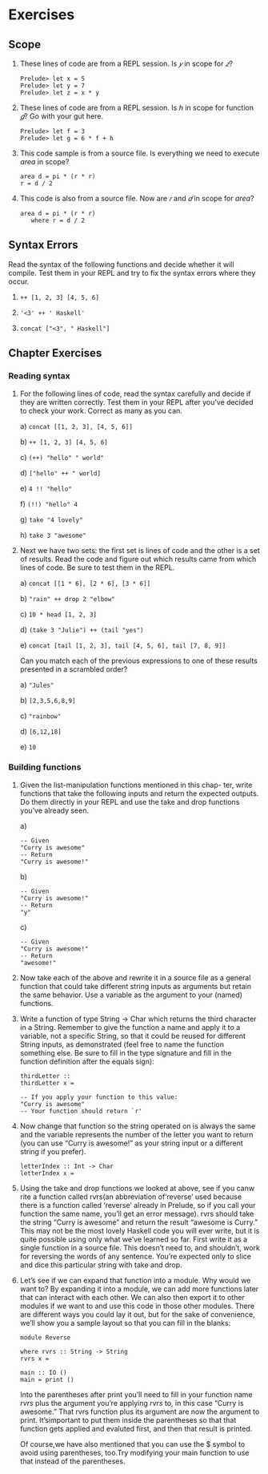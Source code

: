 # Exercises

## Scope
1. These lines of code are from a REPL session. Is _𝑦_ in scope for _𝑧_?

   ```
   Prelude> let x = 5
   Prelude> let y = 7
   Prelude> let z = x * y
   ```

2. These lines of code are from a REPL session. Is _h_ in scope for function _𝑔_? Go with your gut here.

   ```
   Prelude> let f = 3
   Prelude> let g = 6 * f + h
   ```

3. This code sample is from a source file. Is everything we need to execute _area_ in scope?

   ```
   area d = pi * (r * r)
   r = d / 2
   ```

4. This code is also from a source file. Now are _𝑟_ and _𝑑_ in scope for _area_?

   ```
   area d = pi * (r * r)
      where r = d / 2
   ```

## Syntax Errors
Read the syntax of the following functions and decide whether it will compile. Test them in your REPL and try to fix the syntax errors where they occur.

1. `++ [1, 2, 3] [4, 5, 6]`

2. `'<3' ++ ' Haskell'`

3. `concat ["<3", " Haskell"]`

## Chapter Exercises

### Reading syntax
1. For the following lines of code, read the syntax carefully and decide if they are written correctly. Test them in your REPL after you’ve decided to check your work. Correct as many as you can.

   a) `concat [[1, 2, 3], [4, 5, 6]]`

   b) `++ [1, 2, 3] [4, 5, 6]`

   c) `(++) "hello" " world"`

   d) `["hello" ++ " world]`

   e) `4 !! "hello"`

   f) `(!!) "hello" 4`

   g) `take "4 lovely"`

   h) `take 3 "awesome"`


2. Next we have two sets: the first set is lines of code and the other is a set of results. Read the code and figure out which results came from which lines of code. Be sure to test them in the REPL.

   a) `concat [[1 * 6], [2 * 6], [3 * 6]]`

   b) `"rain" ++ drop 2 "elbow"`

   c) `10 * head [1, 2, 3]`

   d) `(take 3 "Julie") ++ (tail "yes")`

   e) `concat [tail [1, 2, 3], tail [4, 5, 6], tail [7, 8, 9]]`

   Can you match each of the previous expressions to one of these results presented in a scrambled order?

   a) `"Jules"`

   b) `[2,3,5,6,8,9]`

   c) `"rainbow"`

   d) `[6,12,18]`

   e) `10`

### Building functions
1. Given the list-manipulation functions mentioned in this chap- ter, write functions that take the following inputs and return the expected outputs. Do them directly in your REPL and use the take and drop functions you’ve already seen.

   a)
      ```
      -- Given
      "Curry is awesome"
      -- Return
      "Curry is awesome!"
      ```

   b)
      ```
      -- Given
      "Curry is awesome!"
      -- Return
      "y"
      ```

   c)
      ```
      -- Given
      "Curry is awesome!"
      -- Return
      "awesome!"
      ```
2. Now take each of the above and rewrite it in a source file as a general function that could take different string inputs as arguments but retain the same behavior. Use a variable as the argument to your (named) functions.

3. Write a function of type String -> Char which returns the third character in a String. Remember to give the function a name and apply it to a variable, not a specific String, so that it could be reused for different String inputs, as demonstrated (feel free to name the function something else. Be sure to fill in the type signature and fill in the function definition after the equals sign):
    ```
    thirdLetter ::
    thirdLetter x =
    ```

    ```
    -- If you apply your function to this value:
    "Curry is awesome"
    -- Your function should return `r'
    ```
4. Now change that function so the string operated on is always the same and the variable represents the number of the letter you want to return (you can use “Curry is awesome!” as your string input or a different string if you prefer).
    ```
    letterIndex :: Int -> Char
    letterIndex x =
    ```
5. Using the take and drop functions we looked at above, see if you canw rite a function called rvrs(an abbreviation of‘reverse’ used because there is a function called ‘reverse’ already in Prelude, so if you call your function the same name, you’ll get an error message). rvrs should take the string “Curry is awesome” and return the result “awesome is Curry.” This may not be the most lovely Haskell code you will ever write, but it is quite possible using only what we’ve learned so far. First write it as a single function in a source file. This doesn’t need to, and shouldn’t, work for reversing the words of any sentence. You’re expected only to slice and dice this particular string with take and drop.

6. Let’s see if we can expand that function into a module. Why would we want to? By expanding it into a module, we can add more functions later that can interact with each other. We can also then export it to other modules if we want to and use this code in those other modules. There are different ways you could lay it out, but for the sake of convenience, we’ll show you a sample layout so that you can fill in the blanks:
    ```
    module Reverse

    where rvrs :: String -> String
    rvrs x =

    main :: IO ()
    main = print ()
    ```
    Into the parentheses after print you’ll need to fill in your function name _rvrs_ plus the argument you’re applying _rvrs_ to, in this case “Curry is awesome.” That rvrs function plus its argument are now the argument to print. It’simportant to put them inside the parentheses so that that function gets applied and evaluted first, and then that result is printed.

    Of course,we have also mentioned that you can use the $ symbol to avoid using parentheses, too.Try modifying your main function to use that instead of the parentheses.